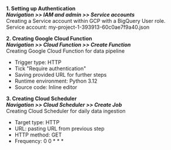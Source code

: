 **1. Setting up Authentication**  
_**Navigation >> IAM and admin >> Service accounts**_  
Creating a Service account within GCP with a BigQuery User role.  
Service account: my-project-1-393913-60c0ae7f9a40.json  


**2. Creating Google Cloud Function**  
_**Navigation >> Cloud Function >> Create Function**_  
Creating Google Cloud Function for data pipeline  
- Trigger type: HTTP
- Tick "Require authentication"
- Saving provided URL for further steps
- Runtime environment: Python 3.12
- Source code: Inline editor
  

**3. Creating Cloud Scheduler**  
_**Navigation >> Cloud Scheduler >> Create Job**_  
Creating Cloud Scheduler for daily data ingestion    
- Target type: HTTP
- URL: pasting URL from previous step
- HTTP method: GET
- Frequency: 0 0 * * *

